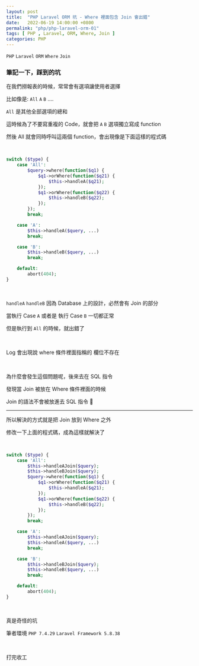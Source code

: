 ```yaml
---
layout: post
title:  "PHP Laravel ORM 坑 - Where 裡面包含 Join 會出錯"
date:   2022-06-19 14:00:00 +0800
permalink: "php/php-laravel-orm-01"
tags: [ PHP , Laravel, ORM, Where, Join ]
categories: PHP
---
```


`PHP` `Laravel` `ORM` `Where` `Join`

<h3>筆記一下，踩到的坑</h3>

在我們撈報表的時候，常常會有選項讓使用者選擇

比如像是: `All` `A` `B` ....

`All` 是其他全部選項的總和

這時候為了不要寫重複的 Code，就會把 `A` `B` 選項獨立寫成 function

然後 All 就會同時呼叫這兩個 function，會出現像是下面這樣的程式碼

<br>

``` php
switch ($type) {
    case 'All':
        $query->where(function($q1) {
            $q1->orWhere(function($q21) {
                $this->handleA($q21);
            });
            $q1->orWhere(function($q22) {
                $this->handleB($q22);
            });
        });
        break;

    case 'A':
        $this->handleA($query, ...)
        break;

    case 'B':
        $this->handleB($query, ...)
        break;

    default:
        abort(404);
}
```

<br>

`handleA` `handleB` 因為 Database 上的設計，必然會有 Join 的部分

當執行 Case `A` 或者是 執行 Case `B` 一切都正常

但是執行到 `All` 的時候，就出錯了

<br>

Log 會出現說 where 條件裡面指稱的 欄位不存在

<br>

為什麼會發生這個問題呢，後來去在 SQL 指令

發現當 Join 被放在 Where 條件裡面的時候

Join 的語法不會被放進去 SQL 指令 🥶

----

所以解決的方式就是把 Join 放到 Where 之外

修改一下上面的程式碼，成為這樣就解決了

<br>

``` php
switch ($type) {
    case 'All':
        $this->handleAJoin($query);
        $this->handleBJoin($query);
        $query->where(function($q1) {
            $q1->orWhere(function($q21) {
                $this->handleA($q21);
            });
            $q1->orWhere(function($q22) {
                $this->handleB($q22);
            });
        });
        break;

    case 'A':
        $this->handleAJoin($query);
        $this->handleA($query, ...)
        break;

    case 'B':
        $this->handleBJoin($query);
        $this->handleB($query, ...)
        break;

    default:
        abort(404);
}
```

<br>

真是奇怪的坑

筆者環境 `PHP 7.4.29` `Laravel Framework 5.8.38`

<br>

打完收工